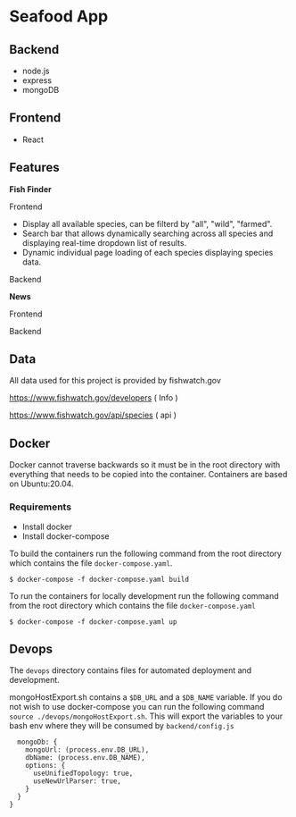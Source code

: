 # Seafood App

## Backend
- node.js
- express
- mongoDB 

## Frontend 
- React


## Features

**Fish Finder**

Frontend 

- Display all available species, can be filterd by "all", "wild", "farmed".  
- Search bar that allows dynamically searching across all species and displaying real-time dropdown list of results. 
- Dynamic individual page loading of each species displaying species data. 

Backend

**News**

Frontend

Backend

## Data

All data used for this project is provided by fishwatch.gov 

https://www.fishwatch.gov/developers ( Info )

https://www.fishwatch.gov/api/species ( api ) 

## Docker

Docker cannot traverse backwards so it must be in the root directory with everything that needs to be copied into the container. Containers are based on Ubuntu:20.04. 

### Requirements
  - Install docker
  - Install docker-compose

To build the containers run the following command from the root directory which contains the file ```docker-compose.yaml```.

```console
$ docker-compose -f docker-compose.yaml build
 ```

To run the containers for locally development run the following command from the root directory which contains the file ```docker-compose.yaml```

```console
$ docker-compose -f docker-compose.yaml up
 ```

## Devops

The ```devops``` directory contains files for automated deployment and development.

mongoHostExport.sh contains a ```$DB_URL``` and a ```$DB_NAME``` variable. If you do not wish to use docker-compose you can run the following command ```source ./devops/mongoHostExport.sh```. This will export the variables to your bash env where they will be consumed by ```backend/config.js```

```console
  mongoDb: {
    mongoUrl: (process.env.DB_URL),
    dbName: (process.env.DB_NAME),
    options: {
      useUnifiedTopology: true,
      useNewUrlParser: true,
    }
  }
}
 ```
